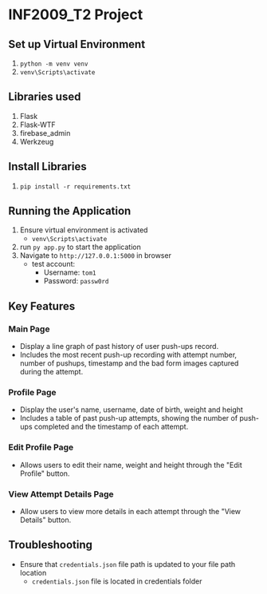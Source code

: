 # INF2009_T2 Project

## Set up Virtual Environment
1. `python -m venv venv`
2. `venv\Scripts\activate`

## Libraries used
1. Flask
2. Flask-WTF
3. firebase_admin
4. Werkzeug

## Install Libraries
1. `pip install -r requirements.txt`

## Running the Application
1. Ensure virtual environment is activated
   - `venv\Scripts\activate`
2. run `py app.py` to start the application
3. Navigate to `http://127.0.0.1:5000` in browser
   - test account:
       - Username: `tom1`
       - Password: `passw0rd`
    
## Key Features
### Main Page
- Display a line graph of past history of user push-ups record.
- Includes the most recent push-up recording with attempt number, number of pushups, timestamp and the bad form images captured during the attempt.

### Profile Page
- Display the user's name, username, date of birth, weight and height
- Includes a table of past push-up attempts, showing the number of push-ups completed and the timestamp of each attempt.

### Edit Profile Page
- Allows users to edit their name, weight and height through the "Edit Profile" button.

### View Attempt Details Page
- Allow users to view more details in each attempt through the "View Details" button.

    
## Troubleshooting
- Ensure that `credentials.json` file path is updated to your file path location
  - `credentials.json` file is located in credentials folder
